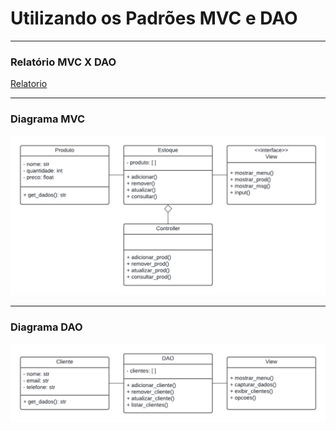 # Utilizando os Padrões MVC e DAO

---
### Relatório MVC X DAO
[Relatorio](relatorio.pdf)

---
### Diagrama MVC
<img src="diagramaMVC.png">

---
### Diagrama DAO
<img src="diagramaDAO.png">

